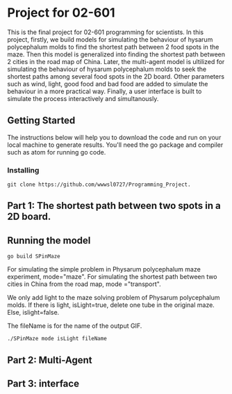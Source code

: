 # Project for 02-601
This is the final project for 02-601 programming for scientists. In this project, firstly, we build models for simulating the behaviour of hysarum polycephalum molds to find the shortest path between 2 food spots in the maze. Then this model is generalized into finding the shortest path between 2 cities in the road map of China. Later, the multi-agent model is ultilized for simulating the behaviour of hysarum polycephalum molds to seek the shortest paths among several food spots in the 2D board. Other parameters such as wind, light, good food and bad food are added to simulate the behaviour in a more practical way. Finally, a user interface is built to simulate the process interactively and simultanously.

## Getting Started

The instructions below will help you to download the code and run on your local machine to generate results. You'll need the go package and compiler such as atom for running go code.

### Installing
```
git clone https://github.com/wwwsl0727/Programming_Project.
```

## Part 1: The shortest path between two spots in a 2D board.

## Running the model
```
go build SPinMaze
```

For simulating the simple problem in Physarum polycephalum maze experiment, mode="maze". For simulating the shortest path between two cities in China from the road map, mode ="transport".

We only add light to the maze solving problem of Physarum polycephalum molds. If there is light, isLight=true, delete one tube in the original maze. Else, islight=false.

The fileName is for the name of the output GIF.

```
./SPinMaze mode isLight fileName
```
## Part 2: Multi-Agent

## Part 3: interface
